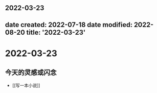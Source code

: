 2022-03-23
---
date created: 2022-07-18
date modified: 2022-08-20
title: '2022-03-23'
---

# 2022-03-23

## 今天的灵感或闪念

- [[写一本小说]]
